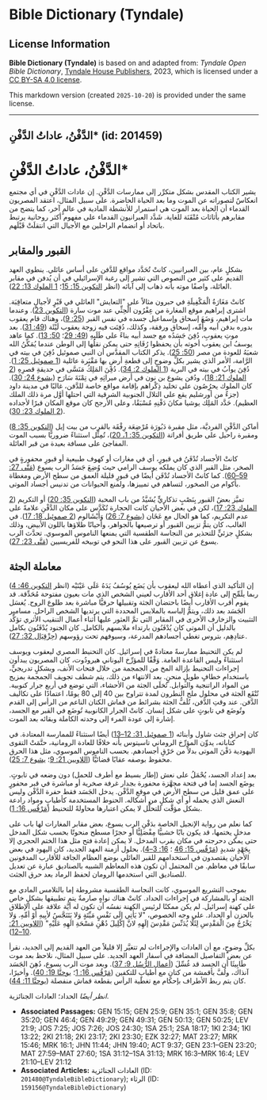 # Bible Dictionary (Tyndale)

## License Information

**Bible Dictionary (Tyndale)** is based on and adapted from: _Tyndale Open Bible Dictionary_, [Tyndale House Publishers](https://tyndaleopenresources.com/), 2023, which is licensed under a [CC BY-SA 4.0 license](https://creativecommons.org/licenses/by-sa/4.0/legalcode.en).

This markdown version (created `2025-10-20`) is provided under the same license.



--------------------------------

## الدَّفْنُ، عاداتُ الدَّفْنِ* (id: 201459)

الدَّفْنُ، عاداتُ الدَّفْنِ\*
=============================

يشير الكتاب المقدس بشكل متكرِّر إلى ممارسات الدَّفْنِ. إن عادات الدَّفْنِ في أي مجتمع انعكاسٌ لتصوراته عن الموت وما بعد الحياة الحاضرة. على سبيل المثال، اعتقد المصريون القدماء أن الحياة بعد الموت هي استمرار للأنشطة المادية في عالمٍ آخر، كما يتضح من مقابرهم بأثاثات مُتْقَنَة للغاية. شَدَّد العبرانيون القدماء على مفهوم أكثر روحانية يرتبط باتحاد أو انضمام الراحلين مع الأجيال التي انتقلَتْ قَبْلَهم.

القبور والمقابر
---------------

بشكلٍ عام، بين العبرانيين، كانتْ تُحَدَّد مواقع للدَّفن على أساس عائلي. ينطوي العهد القديم على كثير من النصوص التي تشير إلى رغبة الإسرائيلي في أن يُدفن في مقابر العائلة، واصفًا موته بأنه ذهاب إلى آبائه (انظر [التكوين 15: 15](https://ref.ly/Gen15:15)؛ [1 الملوك 13: 22](https://ref.ly/1Kgs13:22)).

كانتْ مَغَارَةُ الْمَكْفِيلَةِ في حبرون مثالاً على "التعايش" العائلي في قَبْرٍ لأجيالٍ متعاقِبَة. اشترى إبراهيم موقع المغارة من عِفْرُون الْحِثِّي عند موت سارة ([التكوين 23](https://ref.ly/Gen23:1-Gen23:20)). وعندما مات إبراهيم، وَضَعَ إسحاق وإسماعيل جسده في نفس القبر ([25: 9](https://ref.ly/Gen25:9))، وهناك قام يعقوب بدوره بدفن أبيه وأُمِّه، إسحاق ورفقة، وكذلك، دُفِنَت فيه زوجة يعقوب لَيْئَة ([49: 31](https://ref.ly/Gen49:31)). بعد موتِ يعقوبِ، دُفِنَ جَسَدُه مع جسد أبيه بناءً على طَلَبِهِ ([49: 29](https://ref.ly/Gen49:29)؛ [50: 13](https://ref.ly/Gen50:13)). كما عاهد يوسفُ ابن يعقوب أخوته بأن يحفظوا رُفَاتِهِ حتى يمكن نقلُها إلى الوطن عندما يُمَكِّنُ الله شعبَهُ للعودة من مصر ([50: 25](https://ref.ly/Gen50:25)). يذكر الكتاب المقدَّس أن النبي صموئيل دُفِنَ في بيته في الرَّامة، الأمر الذي يشير بكلِّ وضوحٍ إلى قطعةِ أرضٍ بها مَقْبَرة عائلية ([1 صموئيل 25: 1](https://ref.ly/1Sam25:1)). دُفِنَ يوآبُ في بيته في البرية ([1 الملوك 2: 34](https://ref.ly/1Kgs2:34)). دُفِنَ المَلِكُ مَنَسَّى في حديقةِ قصرِهِ ([2 الملوك 21: 18](https://ref.ly/2Kgs21:18))، ودُفن يشوع بن نون في أرض ميراثِهِ في تِمْنَةَ سَارَح ([يشوع 24: 30](https://ref.ly/Josh24:30)). كان الملوك يحرُِصُون على تخليد ذِكْراهم بإقامة مواقع خاصة للدَّفن، غالبًا في مدينة داود (جزءٌ من أورشليم يقع على التلال الجنوبية الشرقية التي احتلها أوَّل مرة ذلك الملك العظيم). حَدَّد المَلِك يوشيا مكانَ دَفْنِهِ مُسْبَقًا، وعلى الأرجح كان موقع المكان قبرًا لأجداده ([2 الملوك 23: 30](https://ref.ly/2Kgs23:30)).

أماكن الدَّفْنِ الفرديَّة، مثل مقبرة دَبُورَة مُرْضِعَة رِفْقَة بالقرب من بيت إيل ([التكوين 35: 8](https://ref.ly/Gen35:8)) ومقبرة راحيل على طريق أفراتة ([التكوين 35: 1، 20](https://ref.ly/Gen35:1))، تُمِثِّل استثناءً ضروريًّا بسبب الموت المفاجئ على مسافة بعيدة من قبر العائلة.

كانتْ الأجساد تُدْفَنُ في قبورٍ، أي في مغارات أو كهوف طبيعية أو قبورٍ محفورةٍ في الصخر، مثل القبر الذي كان يملكه يوسف الرامي حيث وُضِعَ جَسَدُ الرب يسوع ([مَتَّى 27: 59–60](https://ref.ly/Matt27:59-Matt27:60)). كما كانتْ الأجساد تُدْفَن أيضًا في قبورٍ قليلة العمق من سطح الأرض ومغطاة بأكوام من الصخور، لتساهم في تمييزها، ولمنع الحيوانات من تدنيس أجساد الموتى.

تميَّز بعضُ القبور بِنَصْبٍ تذكاريٍّ يُشَيَّدُ من باب المحبة ([التكوين 35: 20](https://ref.ly/Gen35:20)) أو التكريم ([2 الملوك 23: 17](https://ref.ly/2Kgs23:17))، لكن في بعض الأحيان كانت الحجارة تُكَدَّس على مكان الدَّفْنِ علامةً على عدم التكريم، كما هو الحال مع عَخَان ([يشوع 7: 26](https://ref.ly/Josh7:26)) وَأَبْشَالوم ([2 صموئيل 18: 17](https://ref.ly/2Sam18:17)). في الغالب، كان يتمُّ تزيين القبور أو ترصيعها بالجواهر، وأحيانًا طلاؤها باللون الأبيض، وذلك بشكلٍ جزئيٍّ للتحذير من النجاسة الطقسية التي يمنعها الناموس الموسوي. تحدَّث الرب يسوع عن تزيين القبور على هذا النحو في توبيخه للفريسيين ([مَتَّى 23: 27](https://ref.ly/Matt23:27)).

معاملة الجثة
------------

إن التأكيد الذي أعطاه الله ليعقوب بأن يَضَع يُوسُفُ يَدَهُ عَلَى عَيْنَيْه (انظر [التكوين 46: 4](https://ref.ly/Gen46:4)) ربما يلَمِّح إلى عادة إغلاق أحد الأقارب لعيني الشخص الذي مات بعيون مفتوحة مُحَدِّقة. قد يقوم أقرب الأقارب أيضًا باحتضان الجثة وتقبيلها حرفيًّا مباشرة بعد طلوع الروح. يُغسَل الجَسَد بعد ذلك، ويتمُّ إلباسه بالملابس المحددة التي يرتديها الشخص الراحل. مسامير التثبيت والزخارف الأخرى في المقابر التى تمَّ العثور عليها أثناء أعمال التنقيب الأثري تؤكِّد بالدليل أن الموتى كان يُدْفَنُون بارتداء ملابسهم بالكامل. كان الجنود يُدْفَنُون بكامل عتادِهِم، بتروس تغطي أجسادهم المدرعة، وسيوفهم تحت رؤوسهم ([حِزْقِيَال 32: 27](https://ref.ly/Ezek32:27)).

لم يكن التحنيط ممارسةً معتادةً في إسرائيل. كان التحنيط المصري ليعقوب ويوسف استثناءً وليس القاعدة العامة. وَفْقًا للمؤرِّخ اليوناني هيرودُوت، كان المصريون يبدأون إجراءات التحنيط بإزالة المخ من الجمجمة من خلال فتحات الأنف، وبشكلٍ تدريجيٍّ، باستخدام خطافٍ طويلٍ منحنٍ. بعد الانتهاء من ذلك، يتم شطف تجويف الجمجمة بمزيج من المواد الراتنجية والتوابل. تُخلَى الجثة من الأحشاء، التي توضع في أربع جرار كنوبية. تُنْقَع الجثة في محلول ملح النطرون لمدة تتراوح بين 40 إلى 80 يومًا، اعتمادًا على تكاليف الدَّفن. عند وقتِ الدَّفن، تُلَفُّ الجثة بشرائط من قماش الكتان الناعم من الرأس إلى القدم وتُوضَع في تابوتٍ على شكل إنسان. كانتْ الجرار الكانوبية تُوضَع في القبر مع الجسد، إشارة إلى عودة المرء إلى وحدته الكاملة وبقائه بعد الموت.

كان إحراق جثث شاول وأبنائه ([1 صموئيل 31: 12–13](https://ref.ly/1Sam31:12-1Sam31:13)) أيضًا استثناءً للممارسة المعتادة. في كتاباته، يدوِّن المؤرِّخ الروماني تاسيتوس بأنه خلافًا للعادة الرومانية، حتَّمَتْ التقوى اليهودية دَفْنَ الموتى بدلاً من حَرْقِ أجسادهم. بحسب الناموس الموسوي، مثل هذا الحرق محفوظ بوصفه عقابًا قضائيًّا ([اللاويين 21: 9](https://ref.ly/Lev21:9)؛ [يشوع 7: 25](https://ref.ly/Josh7:25)).

بعد إعداد الجسد، يُحْمَلُ على نعش (إطار بسيط مع أطرف للحمل) دون وضعه في تابوتٍ. يوضَع الجسد إما في فتحة مجهَّزة محفورة بجدار غرفة صخرية أو مباشرة في قبر محفورٍ على عمق قليل من سطح الأرض في موقعِ الدَّفْن. يدخل الجَسَد فقط حفرة الدَّفْن وليس النعش الذي يحمله أو أي شكلٍ من أشكاله. الحنوط المستخدمة كأطيابٍ ومواد رادعة بشكل مؤقَّت للتحلُّل لا يمكن اعتبارها محاولةً للتحنيط ([مَرْقُس 16: 1](https://ref.ly/Mark16:1)).

كما نعلم من رواية الإنجيل الخاصة بدَفْنِ الرب يسوع، بعض مقابر المغارات لها باب على مدخلٍ يختمها، قد يكون بابًا خشبيًّا مِفْصَلِيًّا أو حجرًا مسطح منحوتًا بحسب شكل المدخل حتى يمكن دحرجته في مكان بقرب المدخل. لا يمكن إعادة فتح مثل هذا الختم الحجري إلا بِجَهْدٍ شديدٍ ([مَرْقُس 15: 46](https://ref.ly/Mark15:46) ؛ [16: 3–4](https://ref.ly/Mark16:3-Mark16:4)). بحلول أزمنة العهد الجديد، كان اليهود في بعض الأحيان يقتصدون في استخدامهم للقبر العائلي بوضع العظام الجافة للأقارب المدفونين سابقًا في معاظم. من المحتمل أن تكون هذه المعاظم الشبيه بالصناديق عبارة عن تعديل للصناديق التي استخدمها الرومان لحفظ الرماد بعد حرق الجثث.

بموجب التشريع الموسوي، كانت النجاسة الطقسية مشروطة إما بالتلامس المادي مع الجثة أو بالمشاركة في إجراءات الحداد. كانتْ هناك نواهٍ صارمةٌ يتم تطبيقها بشكلٍ خاص على كهنة إسرائيل. لم يكن ممكنًا لرئيس الكهنة نفسُه أن تكون له أيَّة علاقة على الإطلاق بالحزن أو الحداد. على وجه الخصوص، "لا يَأتِي إلَى نَفْسٍ مَيِّتَةٍ وَلا يَتَنَجَّسُ لأبِيهِ أوْ أمِّهِ. وَلا يَخْرُجُ مِنَ الْمَقْدِسِ لِئَلَّا يُدَنِّسَ مَقْدِسَ إلَهِهِ لانَّ إكْلِيلَ دُهْنِ مَسْحَةِ الَهِهِ عَلَيْهِ" ([اللاويين 21: 10–12](https://ref.ly/Lev21:10-Lev21:12)).

بكلِّ وضوحٍٍ، مع أن العادات والإجراءات لم تتغيَّر إلا قليلاً من العهد القديم إلى الجديد، نقرأ عن بعض التفاصيل المضافة في أسفار العهد الجديد. على سبيل المثال، نلاحظ بعد موت طَابِيثَا أن الجسد قد غُسِّلَ ([أعمال الرُّسُل 9: 37](https://ref.ly/Acts9:37)). وبعد موت الرب يسوع، دُهِنَ الجَسَد آنذاك، ولُفَّ بأقمشة من كتانٍ مع أطيابٍ للتكفين ([مَرْقُس 16: 1](https://ref.ly/Mark16:1)؛ [يوحنَّا 19: 40](https://ref.ly/John19:40)). وأخيرًا، كان يتم ربط الأطراف بإحكام مع تغطية الرأس بقطعة قماش منفصلة ([يوحنَّا 11: 44](https://ref.ly/John11:44)).

*انظر أيضًا* الحداد؛ العادات الجنائزية.

* **Associated Passages:** GEN 15:15; GEN 25:9; GEN 35:1; GEN 35:8; GEN 35:20; GEN 46:4; GEN 49:29; GEN 49:31; GEN 50:13; GEN 50:25; LEV 21:9; JOS 7:25; JOS 7:26; JOS 24:30; 1SA 25:1; 2SA 18:17; 1KI 2:34; 1KI 13:22; 2KI 21:18; 2KI 23:17; 2KI 23:30; EZK 32:27; MAT 23:27; MRK 15:46; MRK 16:1; JHN 11:44; JHN 19:40; ACT 9:37; GEN 23:1–GEN 23:20; MAT 27:59–MAT 27:60; 1SA 31:12–1SA 31:13; MRK 16:3–MRK 16:4; LEV 21:10–LEV 21:12
* **Associated Articles:** العادات الجنائزية (ID: `201480@TyndaleBibleDictionary`); الرثاء (ID: `159156@TyndaleBibleDictionary`)

